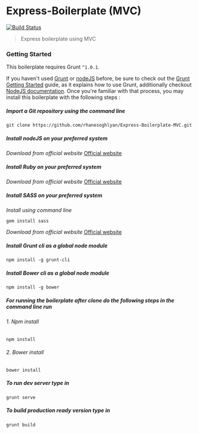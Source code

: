 # Express-Boilerplate (MVC)

[![Build Status](https://travis-ci.org/rhanesoghlyan/Express-Boilerplate-MVC.svg?branch=master)](https://travis-ci.org/rhanesoghlyan/Express-Boilerplate-MVC)

> Express boilerplate using MVC

### Getting Started
This boilerplate requires Grunt `^1.0.1`.

If you haven't used [Grunt](http://gruntjs.com/) or [nodeJS](https://nodejs.org) before, be sure to check out the [Grunt Getting Started](http://gruntjs.com/getting-started) guide, as it explains how to use Grunt, additionally checkout [NodeJS documentation](https://nodejs.org/en/docs/). Once you're familiar with that process, you may install this boilerplate with the following steps :

##### Import a Git repository using the command line

```shell
git clone https://github.com/rhanesoghlyan/Express-Boilerplate-MVC.git
```

#####  Install nodeJS on your preferred system

_Download from official website_ [Official website](https://nodejs.org/en/download/)

#####  Install Ruby on your preferred system

_Download from official website_ [Official website](https://www.ruby-lang.org/de/downloads/)

#####  Install SASS on your preferred system

_Install using command line_

```shell
gem install sass
```
_Download from official website_ [Official website](http://sass-lang.com/install)


#####  Install Grunt cli as a global node module

```shell
npm install -g grunt-cli
```

#####  Install Bower cli as a global node module

```shell
npm install -g bower
```
#####  For running the boilerplate after clone do the following steps in the command line run

###### 1. Npm install
```shell
npm install
```
###### 2. Bower install
```shell
bower install
```

#####  To run dev server type in

```shell
grunt serve
```
#####  To build production ready version type in

```shell
grunt build
```